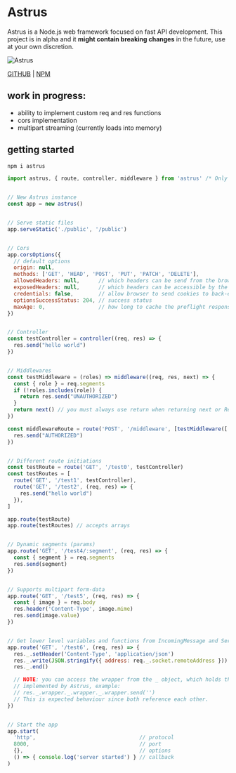 # Astrus
Astrus is a Node.js web framework focused on fast API development. This project is in alpha and it **might contain breaking changes** in the future, use at your own discretion.

![Astrus](https://imgur.com/qfOjy3v.png)

[GITHUB](https://github.com/nore777/astrus) | [NPM](https://www.npmjs.com/package/astrus)

## work in progress:
- ability to implement custom req and res functions
- cors implementation
- multipart streaming (currently loads into memory)

## getting started

```bash
npm i astrus
```

```javascript
import astrus, { route, controller, middleware } from 'astrus' /* Only supports ESM */


// New Astrus instance
const app = new astrus()


// Serve static files
app.serveStatic('./public', '/public')


// Cors
app.corsOptions({
  // default options
  origin: null,
  methods: ['GET', 'HEAD', 'POST', 'PUT', 'PATCH', 'DELETE'],
  allowedHeaders: null,      // which headers can be send from the browser (null === all)
  exposedHeaders: null,      // which headers can be accessible by the browser (null === all)
  credentials: false,        // allow browser to send cookies to back-end
  optionsSuccessStatus: 204, // success status
  maxAge: 0,                 // how long to cache the preflight response in seconds
})


// Controller
const testController = controller((req, res) => {
  res.send("hello world")
})


// Middlewares
const testMiddleware = (roles) => middleware((req, res, next) => {
  const { role } = req.segments
  if (!roles.includes(role)) {
    return res.send("UNAUTHORIZED")
  }
  return next() // you must always use return when returning next or Response objects or functions
})

const middlewareRoute = route('POST', '/middleware', [testMiddleware(['admin', 'mod'])], (req, res) => {
  res.send("AUTHORIZED")
})


// Different route initiations
const testRoute = route('GET', '/test0', testController)
const testRoutes = [
  route('GET', '/test1', testController),
  route('GET', '/test2', (req, res) => {
    res.send("hello world")
  }),
]

app.route(testRoute)
app.route(testRoutes) // accepts arrays


// Dynamic segments (params)
app.route('GET', '/test4/:segment', (req, res) => {
  const { segment } = req.segments
  res.send(segment)
})


// Supports multipart form-data
app.route('GET', '/test5', (req, res) => {
  const { image } = req.body
  res.header('Content-Type', image.mime)
  res.send(image.value)
})


// Get lower level variables and functions from IncomingMessage and ServerResponse via the '_' object
app.route('GET', '/test6', (req, res) => {
  res._.setHeader('Content-Type', 'application/json')
  res._.write(JSON.stringify({ address: req._.socket.remoteAddress }))
  res._.end()

  // NOTE: you can access the wrapper from the _ object, which holds the functions
  // implemented by Astrus, example:
  // res._.wrapper._.wrapper._.wrapper.send('')
  // This is expected behaviour since both reference each other.
})


// Start the app
app.start(
  'http',                                 // protocol
  8000,                                   // port
  {},                                     // options
  () => { console.log('server started') } // callback
)
```

